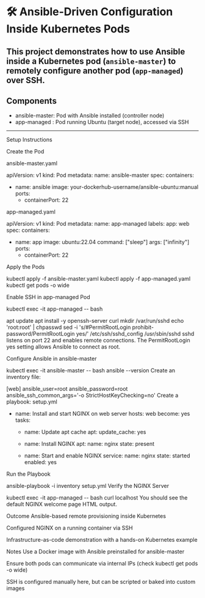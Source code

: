# 🛠️ Ansible-Driven Configuration Inside Kubernetes Pods

This project demonstrates how to use Ansible inside a Kubernetes pod (`ansible-master`) to remotely configure another pod (`app-managed`) over SSH. 
---

##  Components

- ansible-master: Pod with Ansible installed (controller node)
- app-managed : Pod running Ubuntu (target node), accessed via SSH

---

 Setup Instructions

Create the Pod

ansible-master.yaml

apiVersion: v1
kind: Pod
metadata:
  name: ansible-master
spec:
  containers:
  - name: ansible
    image: your-dockerhub-username/ansible-ubuntu:manual
    ports:
    - containerPort: 22


app-managed.yaml

apiVersion: v1
kind: Pod
metadata:
  name: app-managed
  labels:
    app: web
spec:
  containers:
  - name: app
    image: ubuntu:22.04
    command: ["sleep"]
    args: ["infinity"]
    ports:
    - containerPort: 22

Apply the Pods

kubectl apply -f ansible-master.yaml
kubectl apply -f app-managed.yaml
kubectl get pods -o wide

Enable SSH in app-managed Pod

kubectl exec -it app-managed -- bash

apt update
apt install -y openssh-server curl
mkdir /var/run/sshd
echo 'root:root' | chpasswd
sed -i 's/#PermitRootLogin prohibit-password/PermitRootLogin yes/' /etc/ssh/sshd_config
/usr/sbin/sshd
sshd listens on port 22 and enables remote connections. The PermitRootLogin yes setting allows Ansible to connect as root.

Configure Ansible in ansible-master

kubectl exec -it ansible-master -- bash
ansible --version
Create an inventory file:

[web]
<app-managed-IP> ansible_user=root ansible_password=root ansible_ssh_common_args='-o StrictHostKeyChecking=no'
Create a playbook: setup.yml

- name: Install and start NGINX on web server
  hosts: web
  become: yes
  tasks:
    - name: Update apt cache
      apt:
        update_cache: yes

    - name: Install NGINX
      apt:
        name: nginx
        state: present

    - name: Start and enable NGINX
      service:
        name: nginx
        state: started
        enabled: yes

Run the Playbook

ansible-playbook -i inventory setup.yml
Verify the NGINX Server

kubectl exec -it app-managed -- bash
curl localhost
You should see the default NGINX welcome page HTML output.

 Outcome
Ansible-based remote provisioning inside Kubernetes

Configured NGINX on a running container via SSH

Infrastructure-as-code demonstration with a hands-on Kubernetes example

Notes
Use a Docker image with Ansible preinstalled for ansible-master

Ensure both pods can communicate via internal IPs (check kubectl get pods -o wide)

SSH is configured manually here, but can be scripted or baked into custom images

 
